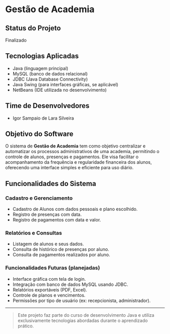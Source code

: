 # Gestão de Academia

## Status do Projeto
Finalizado

##  Tecnologias Aplicadas
- Java (linguagem principal)
- MySQL (banco de dados relacional)
- JDBC (Java Database Connectivity)
- Java Swing (para interfaces gráficas, se aplicável)
- NetBeans (IDE utilizada no desenvolvimento)

##  Time de Desenvolvedores
- Igor Sampaio de Lara Silveira

##  Objetivo do Software
O sistema de **Gestão de Academia** tem como objetivo centralizar e automatizar os processos administrativos de uma academia, permitindo o controle de alunos, presenças e pagamentos. Ele visa facilitar o acompanhamento da frequência e regularidade financeira dos alunos, oferecendo uma interface simples e eficiente para uso diário.

##  Funcionalidades do Sistema

### Cadastro e Gerenciamento
- Cadastro de Alunos com dados pessoais e plano escolhido.
- Registro de presenças com data.
- Registro de pagamentos com data e valor.

### Relatórios e Consultas
- Listagem de alunos e seus dados.
- Consulta de histórico de presenças por aluno.
- Consulta de pagamentos realizados por aluno.

### Funcionalidades Futuras (planejadas)
- Interface gráfica com tela de login.
- Integração com banco de dados MySQL usando JDBC.
- Relatórios exportáveis (PDF, Excel).
- Controle de planos e vencimentos.
- Permissões por tipo de usuário (ex: recepcionista, administrador).

---

> Este projeto faz parte do curso de desenvolvimento Java e utiliza exclusivamente tecnologias abordadas durante o aprendizado prático.
